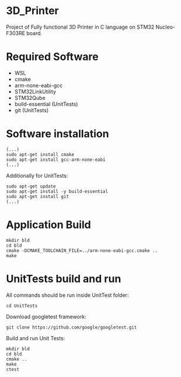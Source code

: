 # 3D_Printer
Project of Fully functional 3D Printer in C language on STM32 Nucleo-F303RE board.

# Required Software
- WSL
- cmake
- arm-none-eabi-gcc
- STM32LinkUtility
- STM32Qube
- build-essential (UnitTests)
- git (UnitTests)

# Software installation
```
(...)
sudo apt-get install cmake
sudo apt-get install gcc-arm-none-eabi
(...)
```
Additionally for UnitTests:
```
sudo apt-get update
sudo apt-get install -y build-essential
sudo apt-get install git
(...)
```

# Application Build
```
mkdir bld
cd bld
cmake -DCMAKE_TOOLCHAIN_FILE=../arm-none-eabi-gcc.cmake ..
make
```

# UnitTests build and run
All commands should be run inside UnitTest folder:
```
cd UnitTests
```
Download googletest framework:
```
git clone https://github.com/google/googletest.git
```
Build and run Unit Tests:
```
mkdir bld
cd bld
cmake ..
make
ctest
```
